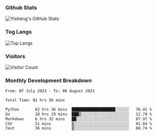 ### Github Stats
![Yisheng's GitHub Stats](https://github-readme-stats-9qabuvhk1-gongyisheng.vercel.app/api?username=gongyisheng&count_private=true&show_icons=true)
### Tog Langs
![Top Langs](https://github-readme-stats-9qabuvhk1-gongyisheng.vercel.app/api/top-langs/?username=gongyisheng&layout=compact)
### Visitors
![Visitor Count](https://profile-counter.glitch.me/gongyisheng/count.svg)
### Monthly Development Breakdown
<!--START_SECTION:waka-->

```txt
From: 07 July 2023 - To: 06 August 2023

Total Time: 81 hrs 56 mins

Python       62 hrs 36 mins  ███████████████████░░░░░░   76.41 %
Go           10 hrs 29 mins  ███▒░░░░░░░░░░░░░░░░░░░░░   12.79 %
Markdown     6 hrs 32 mins   ██░░░░░░░░░░░░░░░░░░░░░░░   07.97 %
CSV          51 mins         ▒░░░░░░░░░░░░░░░░░░░░░░░░   01.04 %
Text         36 mins         ▒░░░░░░░░░░░░░░░░░░░░░░░░   00.74 %
```

<!--END_SECTION:waka-->
